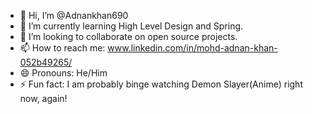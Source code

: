 - 👋 Hi, I’m @Adnankhan690
- 🌱 I’m currently learning High Level Design and Spring.
- 💞️ I’m looking to collaborate on open source projects.
- 📫 How to reach me: www.linkedin.com/in/mohd-adnan-khan-052b49265/
- 😄 Pronouns: He/Him
- ⚡ Fun fact: I am probably binge watching Demon Slayer(Anime) right now, again!

<!---
Adnankhan690/Adnankhan690 is a ✨ special ✨ repository because its `README.md` (this file) appears on your GitHub profile.
You can click the Preview link to take a look at your changes.
--->
